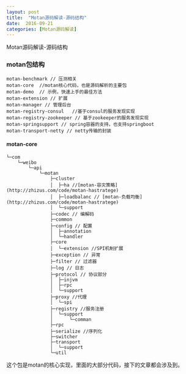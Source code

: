 ```yaml
---
layout: post
title:  "Motan源码解读-源码结构"
date:  2016-09-21
categories: [Motan源码解读]
---
```


Motan源码解读-源码结构


### motan包结构

	motan-benchmark // 压测相关
	motan-core	//motan核心代码，也是源码解析的主要包
	motan-demo	// 示例，快速上手的最佳方法
	motan-extension // 扩展
	motan-manager // 管理后台
	motan-registry-consul	//基于consul的服务发现实现
	motan-registry-zookeeper // 基于zookeeper的服务发现实现
	motan-springsupport // spring容器的支持，也支持springboot
	motan-transport-netty // netty传输的封装


#### motan-core


```
└─com
    └─weibo
        └─api
            └─motan
                ├─cluster
                │  ├─ha //[motan-容灾策略](http://zhizus.com/code/motan-hastratege)
                │  ├─loadbalanc // [motan-负载均衡](http://zhizus.com/code/motan-hastratege)
                │  └─support
                ├─codec // 编解码
                ├─common
                ├─config // 配置
                │  ├─annotation
                │  └─handler
                ├─core
                │  └─extension //SPI机制扩展
                ├─exception // 异常
                ├─filter // 过滤器
                ├─log // 日志
                ├─protocol // 协议部分
                │  ├─injvm
                │  ├─rpc
                │  └─support
                ├─proxy //代理
                │  └─spi
                ├─registry //服务注册
                │  └─support
                │      └─comman
                ├─rpc
                ├─serialize //序列化
                ├─switcher
                ├─transport
                │  └─support
                └─util
```

这个包是motan的核心实现，里面的大部分代码，接下的文章都会涉及到。

